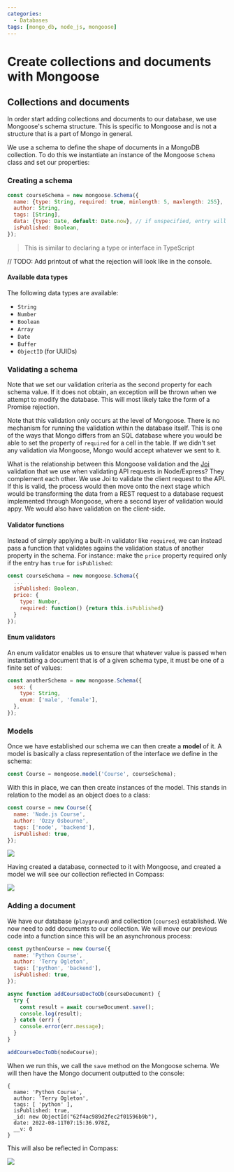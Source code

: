 ```yaml
---
categories:
  - Databases
tags: [mongo_db, node_js, mongoose]
---
```


# Create collections and documents with Mongoose

## Collections and documents

In order start adding collections and documents to our database, we use Mongoose's schema structure. This is specific to Mongoose and is not a structure that is a part of Mongo in general.

We use a schema to define the shape of documents in a MongoDB collection. To do this we instantiate an instance of the Mongoose `Schema` class and set our properties:

### Creating a schema

```js
const courseSchema = new mongoose.Schema({
  name: {type: String, required: true, minlength: 5, maxlength: 255},
  author: String,
  tags: [String],
  data: {type: Date, default: Date.now}, // if unspecified, entry will default to current date
  isPublished: Boolean,
});
```

> This is similar to declaring a type or interface in TypeScript

// TODO: Add printout of what the rejection will look like in the console.

#### Available data types

The following data types are available:

- `String`
- `Number`
- `Boolean`
- `Array`
- `Date`
- `Buffer`
- `ObjectID` (for UUIDs)

### Validating a schema

Note that we set our validation criteria as the second property for each schema value. If it does not obtain, an exception will be thrown when we attempt to modify the database. This will most likely take the form of a Promise rejection.

Note that this validation only occurs at the level of Mongoose. There is no mechanism for running the validation within the database itself. This is one of the ways that Mongo differs from an SQL database where you would be able to set the property of `required` for a cell in the table. If we didn't set any validation via Mongoose, Mongo would accept whatever we sent to it.

What is the relationship between this Mongoose validation and the [Joi](/Programming_Languages/NodeJS/REST_APIs/Validation.md) validation that we use when validating API requests in Node/Express? They complement each other. We use Joi to validate the client request to the API. If this is valid, the process would then move onto the next stage which would be transforming the data from a REST request to a database request implemented through Mongoose, where a second layer of validation would appy. We would also have validation on the client-side.

#### Validator functions

Instead of simply applying a built-in validator like `required`, we can instead pass a function that validates agains the validation status of another property in the schema. For instance: make the `price` property required only if the entry has `true` for `isPublished`:

```js
const courseSchema = new mongoose.Schema({
  ...
  isPublished: Boolean,
  price: {
    type: Number,
    required: function() {return this.isPublished}
  }
});
```

#### Enum validators

An enum validator enables us to ensure that whatever value is passed when instantiating a document that is of a given schema type, it must be one of a finite set of values:

```js
const anotherSchema = new mongoose.Schema({
  sex: {
    type: String,
    enum: ['male', 'female'],
  },
});
```

### Models

Once we have established our schema we can then create a **model** of it. A model is basically a class representation of the interface we define in the schema:

```js
const Course = mongoose.model('Course', courseSchema);
```

With this in place, we can then create instances of the model. This stands in relation to the model as an object does to a class:

```js
const course = new Course({
  name: 'Node.js Course',
  author: 'Ozzy Osbourne',
  tags: ['node', 'backend'],
  isPublished: true,
});
```

![](/img/mongoose-hierarchy.svg)

Having created a database, connected to it with Mongoose, and created a model we will see our collection reflected in Compass:

![](img/../../../img/mongo-collection.png)

### Adding a document

We have our database (`playground`) and collection (`courses`) established. We now need to add documents to our collection. We will move our previous code into a function since this will be an asynchronous process:

```js
const pythonCourse = new Course({
  name: 'Python Course',
  author: 'Terry Ogleton',
  tags: ['python', 'backend'],
  isPublished: true,
});

async function addCourseDocToDb(courseDocument) {
  try {
    const result = await courseDocument.save();
    console.log(result);
  } catch (err) {
    console.error(err.message);
  }
}

addCourseDocToDb(nodeCourse);
```

When we run this, we call the `save` method on the Mongoose schema. We will then have the Mongo document outputted to the console:

```
{
  name: 'Python Course',
  author: 'Terry Ogleton',
  tags: [ 'python' ],
  isPublished: true,
  _id: new ObjectId("62f4ac989d2fec2f01596b9b"),
  date: 2022-08-11T07:15:36.978Z,
  __v: 0
}
```

This will also be reflected in Compass:

![](/img/mongo-doc-added.png)
